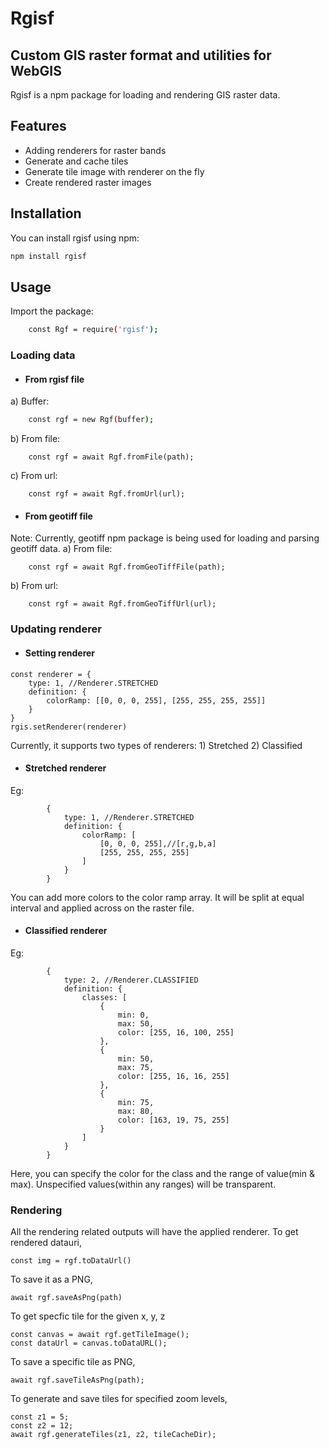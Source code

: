 # Rgisf
## Custom GIS raster format and utilities for WebGIS

Rgisf is a npm package for loading and rendering GIS raster data.
 
## Features

- Adding renderers for raster bands
- Generate and cache tiles
- Generate tile image with renderer on the fly
- Create rendered raster images

## Installation

You can install rgisf using npm:

```sh
npm install rgisf
```

## Usage
Import the package:
```sh
    const Rgf = require('rgisf');
```
### Loading data
 - #### From rgisf file
a) Buffer:
```sh
    const rgf = new Rgf(buffer);
```
b) From file:
```
    const rgf = await Rgf.fromFile(path);
```
c) From url:
```
    const rgf = await Rgf.fromUrl(url);
```

 - #### From geotiff file
Note: Currently, geotiff npm package is being used for loading and parsing geotiff data.
a) From file:
```
    const rgf = await Rgf.fromGeoTiffFile(path);
```
b) From url:
```
    const rgf = await Rgf.fromGeoTiffUrl(url);
```

### Updating renderer
  - #### Setting renderer
  ```
  const renderer = {
      type: 1, //Renderer.STRETCHED
      definition: {
          colorRamp: [[0, 0, 0, 255], [255, 255, 255, 255]]
      }
  }
  rgis.setRenderer(renderer)
  ```
 Currently, it supports two types of renderers: 1) Stretched 2) Classified
 - #### Stretched renderer
 Eg:

        
            {
                type: 1, //Renderer.STRETCHED
                definition: {
                    colorRamp: [
                        [0, 0, 0, 255],//[r,g,b,a]
                        [255, 255, 255, 255]
                    ]
                }
            }
       
You can add more colors to the color ramp array. It will be split at equal interval and applied across on the raster file.

 - #### Classified renderer
 Eg:

        
            {
                type: 2, //Renderer.CLASSIFIED
                definition: {
                    classes: [
                        {
                            min: 0,
                            max: 50,
                            color: [255, 16, 100, 255]
                        },
                        {
                            min: 50,
                            max: 75,
                            color: [255, 16, 16, 255]
                        },
                        {
                            min: 75,
                            max: 80,
                            color: [163, 19, 75, 255]
                        }
                    ]
                }
            }
       
Here, you can specify the color for the class and the range of value(min & max). Unspecified values(within any ranges) will be transparent.

### Rendering
All the rendering related outputs will have the applied renderer.
 To get rendered datauri,
 ```
 const img = rgf.toDataUrl()
```
 To save it as a PNG,
 ```
 await rgf.saveAsPng(path)
```
To get specfic tile for the given x, y, z
```
const canvas = await rgf.getTileImage();
const dataUrl = canvas.toDataURL();
```
To save a specific tile as PNG,
```
await rgf.saveTileAsPng(path);
```

To generate and save tiles for specified zoom levels,
```
const z1 = 5;
const z2 = 12;
await rgf.generateTiles(z1, z2, tileCacheDir);
```






















